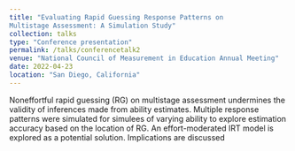 ```yaml
---
title: "Evaluating Rapid Guessing Response Patterns on
Multistage Assessment: A Simulation Study"
collection: talks
type: "Conference presentation"
permalink: /talks/conferencetalk2
venue: "National Council of Measurement in Education Annual Meeting"
date: 2022-04-23
location: "San Diego, California"
---
```


Noneffortful rapid guessing (RG) on multistage assessment undermines the validity of inferences made from ability
estimates. Multiple response patterns were simulated for simulees of varying ability to explore estimation accuracy
based on the location of RG. An effort-moderated IRT model is explored as a potential solution. Implications are
discussed
